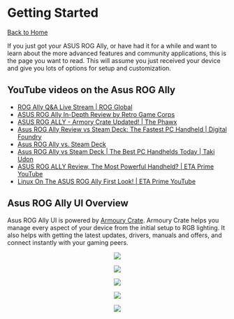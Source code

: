 # Getting Started

[Back to Home](/README.md#table-of-contents)

If you just got your ASUS ROG Ally, or have had it for a while and want to learn about the more advanced features and community applications, this is the page you want to read. This will assume you just received your device and give you lots of options for setup and customization.


## YouTube videos on the Asus ROG Ally
 
 * [ROG Ally Q&A Live Stream | ROG Global](https://www.youtube.com/watch?v=TC2OGL9mN4o) 
 * [ASUS ROG Ally In-Depth Review by Retro Game Corps](https://www.youtube.com/watch?v=7-WlPA8acro) 
 * [ASUS ROG ALLY - Armory Crate Updated! | The Phawx](https://www.youtube.com/watch?v=63vVk89xYY8) 
 * [Asus ROG Ally Review vs Steam Deck: The Fastest PC Handheld | Digital Foundry](https://www.youtube.com/watch?v=I5oHS7CA6Qo) 
 * [Asus ROG Ally vs. Steam Deck](https://www.youtube.com/watch?v=IuKeuyRrwZ8) 
 * [Asus ROG Ally vs Steam Deck | The Best PC Handhelds Today | Taki Udon](https://www.youtube.com/watch?v=reXJ8W0hx_g) 
 * [ASUS ROG ALLY Review, The Most Powerful Handheld? | ETA Prime YouTube](https://www.youtube.com/watch?v=J0W9fwQ2HfE&pp=ygUNYXN1cyByb2cgYWxseQ%3D%3D) 
 * [Linux On The ASUS ROG Ally First Look! | ETA Prime YouTube](https://www.youtube.com/watch?v=6r8t90fW7Kg)

## Asus ROG Ally UI Overview

Asus ROG Ally UI is powered by [Armoury Crate](https://rog.asus.com/armoury-crate/). Armoury Crate helps you manage every aspect of your device from the initial setup to RGB lighting. It also helps with getting the latest updates, drivers, manuals and offers, and connect instantly with your gaming peers.

<p align="center">
 <img src="https://github.com/mikeroyal/Asus-ROG-Ally-Guide/assets/45159366/b4b41805-ac11-41c6-9e15-5773c7da8584">
  <br />
</p>

<p align="center">
 <img src="https://github.com/mikeroyal/Asus-ROG-Ally-Guide/assets/45159366/1e8aad09-390a-424b-8233-14b27c647d9b">
  <br />
</p>

<p align="center">
 <img src="https://github.com/mikeroyal/Asus-ROG-Ally-Guide/assets/45159366/222d2a89-8457-449c-b2b1-1bf4d9e651e2">
  <br />
</p>

<p align="center">
 <img src="https://github.com/mikeroyal/Asus-ROG-Ally-Guide/assets/45159366/66c26022-adf7-43ee-8653-e9af9cd6bcd4">
  <br />
</p>

<p align="center">
 <img src="https://github.com/mikeroyal/Asus-ROG-Ally-Guide/assets/45159366/0a2af89e-6f11-4d85-9ee3-7c50fc35bacb">
  <br />
</p>

